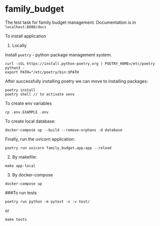# family_budget
The test task for family budget management.
Documentation is in 
`localhost:8080/docs`

To install application
1) Locally

Install `poetry` - python package management system.
```
curl -sSL https://install.python-poetry.org | POETRY_HOME=/etc/poetry python3 -
export PATH="/etc/poetry/bin:$PATH
```

After successfully installing poetry we can move to installing packages:
```
poetry install
poetry shell // to activate venv
```
To create env variables
```
cp .env.EXAMPLE .env
```

To create local database:
```
docker-compose up --build --remove-orphans -d database
```
Finally, run the uvicorn application:
```
poetry run uvicorn family_budget.app:app --reload
```


2) By makefile:
```
make app-local
```
3) By docker-compose

```
docker-compose up
```


###To run tests
```
poetry run python -m pytest -s -v test/
```
or 
```
make tests
```